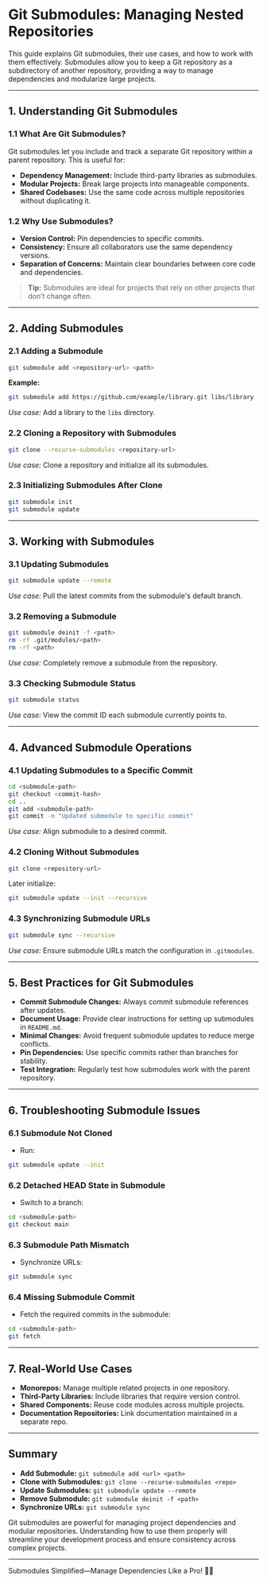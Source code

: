 # Git Submodules: Managing Nested Repositories

This guide explains Git submodules, their use cases, and how to work with them effectively. Submodules allow you to keep a Git repository as a subdirectory of another repository, providing a way to manage dependencies and modularize large projects.

---

## 1. Understanding Git Submodules

### 1.1 What Are Git Submodules?

Git submodules let you include and track a separate Git repository within a parent repository. This is useful for:
- **Dependency Management:** Include third-party libraries as submodules.
- **Modular Projects:** Break large projects into manageable components.
- **Shared Codebases:** Use the same code across multiple repositories without duplicating it.

### 1.2 Why Use Submodules?
- **Version Control:** Pin dependencies to specific commits.
- **Consistency:** Ensure all collaborators use the same dependency versions.
- **Separation of Concerns:** Maintain clear boundaries between core code and dependencies.

> **Tip:** Submodules are ideal for projects that rely on other projects that don’t change often.

---

## 2. Adding Submodules

### 2.1 Adding a Submodule
```bash
git submodule add <repository-url> <path>
```
**Example:**
```bash
git submodule add https://github.com/example/library.git libs/library
```
*Use case:* Add a library to the `libs` directory.

### 2.2 Cloning a Repository with Submodules
```bash
git clone --recurse-submodules <repository-url>
```
*Use case:* Clone a repository and initialize all its submodules.

### 2.3 Initializing Submodules After Clone
```bash
git submodule init
git submodule update
```

---

## 3. Working with Submodules

### 3.1 Updating Submodules
```bash
git submodule update --remote
```
*Use case:* Pull the latest commits from the submodule's default branch.

### 3.2 Removing a Submodule
```bash
git submodule deinit -f <path>
rm -rf .git/modules/<path>
rm -rf <path>
```
*Use case:* Completely remove a submodule from the repository.

### 3.3 Checking Submodule Status
```bash
git submodule status
```
*Use case:* View the commit ID each submodule currently points to.

---

## 4. Advanced Submodule Operations

### 4.1 Updating Submodules to a Specific Commit
```bash
cd <submodule-path>
git checkout <commit-hash>
cd ..
git add <submodule-path>
git commit -m "Updated submodule to specific commit"
```
*Use case:* Align submodule to a desired commit.

### 4.2 Cloning Without Submodules
```bash
git clone <repository-url>
```
Later initialize:
```bash
git submodule update --init --recursive
```

### 4.3 Synchronizing Submodule URLs
```bash
git submodule sync --recursive
```
*Use case:* Ensure submodule URLs match the configuration in `.gitmodules`.

---

## 5. Best Practices for Git Submodules

- **Commit Submodule Changes:** Always commit submodule references after updates.
- **Document Usage:** Provide clear instructions for setting up submodules in `README.md`.
- **Minimal Changes:** Avoid frequent submodule updates to reduce merge conflicts.
- **Pin Dependencies:** Use specific commits rather than branches for stability.
- **Test Integration:** Regularly test how submodules work with the parent repository.

---

## 6. Troubleshooting Submodule Issues

### 6.1 Submodule Not Cloned
- Run:
```bash
git submodule update --init
```

### 6.2 Detached HEAD State in Submodule
- Switch to a branch:
```bash
cd <submodule-path>
git checkout main
```

### 6.3 Submodule Path Mismatch
- Synchronize URLs:
```bash
git submodule sync
```

### 6.4 Missing Submodule Commit
- Fetch the required commits in the submodule:
```bash
cd <submodule-path>
git fetch
```

---

## 7. Real-World Use Cases

- **Monorepos:** Manage multiple related projects in one repository.
- **Third-Party Libraries:** Include libraries that require version control.
- **Shared Components:** Reuse code modules across multiple projects.
- **Documentation Repositories:** Link documentation maintained in a separate repo.

---

## Summary

- **Add Submodule:** `git submodule add <url> <path>`
- **Clone with Submodules:** `git clone --recurse-submodules <repo>`
- **Update Submodules:** `git submodule update --remote`
- **Remove Submodule:** `git submodule deinit -f <path>`
- **Synchronize URLs:** `git submodule sync`

Git submodules are powerful for managing project dependencies and modular repositories. Understanding how to use them properly will streamline your development process and ensure consistency across complex projects.

---

Submodules Simplified—Manage Dependencies Like a Pro! 🚀✨


